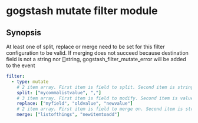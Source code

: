 gogstash mutate filter module
=============================

## Synopsis


At least one of split, replace or merge need to be set for this filter configuration to be valid.
If merging does not succeed because destination field is not a string nor []string, gogstash_filter_mutate_error will be added to the event

```yaml
filter:
  - type: mutate
    # 2 item array. First item is field to split. Second item is string to split with
    split: ["mycommalistvalue", ","]
    # 3 item array. First item is field to modify. Second item is value to replace. Third item is new value to replace with.
    replace: ["myfield", "oldvalue", "newvalue"]
    # 2 item array. First item is field to merge on. Second item is string to add to merged field
    merge: ["listofthings", "newitemtoadd"]
```
